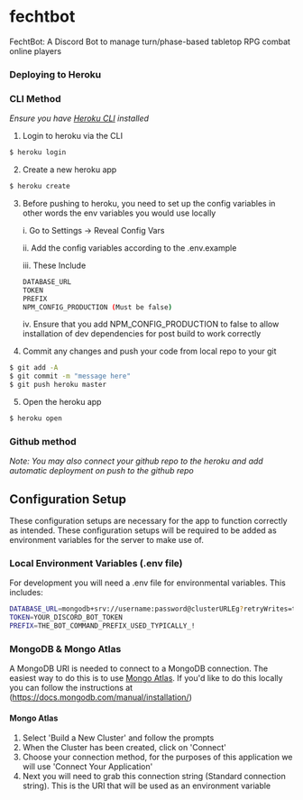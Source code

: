 # fechtbot
FechtBot: A Discord Bot to manage turn/phase-based tabletop RPG combat online players


### Deploying to Heroku


### CLI Method

_Ensure you have [Heroku CLI](https://devcenter.heroku.com/articles/heroku-cli) installed_

1. Login to heroku via the CLI

```bash
$ heroku login
```

2. Create a new heroku app

```bash
$ heroku create
```

3. Before pushing to heroku, you need to set up the config variables in other words the env variables you would use locally

    i. Go to Settings -> Reveal Config Vars

    ii. Add the config variables according to the .env.example

    iii. These Include

    ```bash
    DATABASE_URL
	TOKEN
	PREFIX
	NPM_CONFIG_PRODUCTION (Must be false)
    ```

    iv. Ensure that you add NPM_CONFIG_PRODUCTION to false to allow installation of dev dependencies for post build to work correctly

4. Commit any changes and push your code from local repo to your git
```bash
$ git add -A 
$ git commit -m "message here"
$ git push heroku master
```

5. Open the heroku app

```bash
$ heroku open
```

### Github method

_Note: You may also connect your github repo to the heroku and add automatic deployment on push to the github repo_


## Configuration Setup

These configuration setups are necessary for the app to function correctly as intended. These configuration setups will be required to be added as environment variables for the server to make use of.

### Local Environment Variables (.env file)
For development you will need a .env file for environmental variables. This includes:

```bash
DATABASE_URL=mongodb+srv://username:password@clusterURLEg?retryWrites=true
TOKEN=YOUR_DISCORD_BOT_TOKEN
PREFIX=THE_BOT_COMMAND_PREFIX_USED_TYPICALLY_!
```


### MongoDB & Mongo Atlas

A MongoDB URI is needed to connect to a MongoDB connection. The easiest way to do this is to use [Mongo Atlas](https://www.mongodb.com/cloud/atlas). If you'd like to do this locally you can follow the instructions at (https://docs.mongodb.com/manual/installation/)

#### Mongo Atlas

1. Select 'Build a New Cluster' and follow the prompts
2. When the Cluster has been created, click on 'Connect'
3. Choose your connection method, for the purposes of this application we will use 'Connect Your Application'
4. Next you will need to grab this connection string (Standard connection string). This is the URI that will be used as an environment variable
